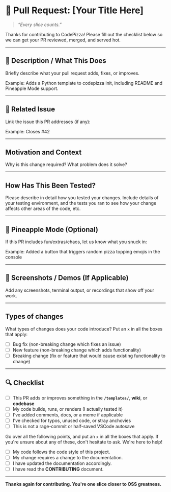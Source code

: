 # 🍕 Pull Request: [Your Title Here]

> _“Every slice counts.”_

Thanks for contributing to CodePizza! Please fill out the checklist below so we can get your PR reviewed, merged, and served hot.

---

## 🧠 Description / What This Does

Briefly describe what your pull request adds, fixes, or improves.

Example: Adds a Python template to codepizza init, including README and Pineapple Mode support.

---

## 🧩 Related Issue
<!--- This project only accepts pull requests related to open issues -->
<!--- If suggesting a new feature or change, please discuss it in an issue first -->
<!--- If fixing a bug, there should be an issue describing it with steps to reproduce -->
<!--- Please link to the issue here: -->
Link the issue this PR addresses (if any):

Example: Closes #42

---

## Motivation and Context
Why is this change required? What problem does it solve?

---

## How Has This Been Tested?
Please describe in detail how you tested your changes.
Include details of your testing environment, and the tests you ran to see how your change affects other areas of the code, etc.

---

## 🍍 Pineapple Mode (Optional)

If this PR includes fun/extras/chaos, let us know what you snuck in:

Example: Added a button that triggers random pizza topping emojis in the console

---

## 📸 Screenshots / Demos (If Applicable)

Add any screenshots, terminal output, or recordings that show off your work.

---

## Types of changes
What types of changes does your code introduce? Put an `x` in all the boxes that apply:
- [ ] Bug fix (non-breaking change which fixes an issue)
- [ ] New feature (non-breaking change which adds functionality)
- [ ] Breaking change (fix or feature that would cause existing functionality to change)

---

## 🔍 Checklist

- [ ] This PR adds or improves something in the **`/templates/`**, **wiki**, or **codebase**
- [ ] My code builds, runs, or renders (I actually tested it)
- [ ] I’ve added comments, docs, or a meme if applicable
- [ ] I’ve checked for typos, unused code, or stray anchovies
- [ ] This is not a rage-commit or half-saved VSCode autosave

Go over all the following points, and put an `x` in all the boxes that apply.
If you're unsure about any of these, don't hesitate to ask. We're here to help!
- [ ] My code follows the code style of this project.
- [ ] My change requires a change to the documentation.
- [ ] I have updated the documentation accordingly.
- [ ] I have read the **CONTRIBUTING** document.

---

**Thanks again for contributing. You're one slice closer to OSS greatness.**

